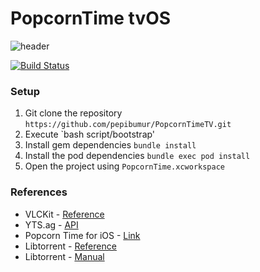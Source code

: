 PopcornTime tvOS
================

![header](https://github.com/pepibumur/PopcornTimeTV/raw/master/Assets/Header.png?raw=true)


[![Build Status](https://travis-ci.org/pepibumur/PopcornTimeTV.svg?branch=master)](https://travis-ci.org/pepibumur/PopcornTimeTV)

### Setup

1. Git clone the repository `https://github.com/pepibumur/PopcornTimeTV.git`
2. Execute `bash script/bootstrap'
2. Install gem dependencies `bundle install`
3. Install the pod dependencies `bundle exec pod install`
4. Open the project using `PopcornTime.xcworkspace`


### References
- VLCKit - [Reference](https://wiki.videolan.org/VLCKit/)
- YTS.ag - [API](https://yts.ag/api)
- Popcorn Time for iOS - [Link](https://github.com/danylokostyshyn/popcorntime-ios)
- Libtorrent - [Reference](http://www.rasterbar.com/products/libtorrent/reference.html)
- Libtorrent - [Manual](http://www.rasterbar.com/products/libtorrent/manual.html)
